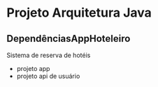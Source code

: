 # Projeto Arquitetura Java
## DependênciasAppHoteleiro
Sistema de reserva de hotéis
- projeto app
- projeto api de usuário
